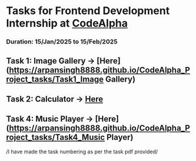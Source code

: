 # Tasks for Frontend Development Internship at [CodeAlpha](https://www.linkedin.com/company/codealpha/)
### Duration: 15/Jan/2025 to 15/Feb/2025

## Task 1: Image Gallery -> [Here](https://arpansingh8888.github.io/CodeAlpha_Project_tasks/Task1_Image Gallery)
## Task 2: Calculator -> [Here](https://arpansingh8888.github.io/CodeAlpha_Project_tasks/Task2_Calculator)
## Task 4: Music Player -> [Here](https://arpansingh8888.github.io/CodeAlpha_Project_tasks/Task4_Music Player)

/I have made the task numbering as per the task pdf provided/
